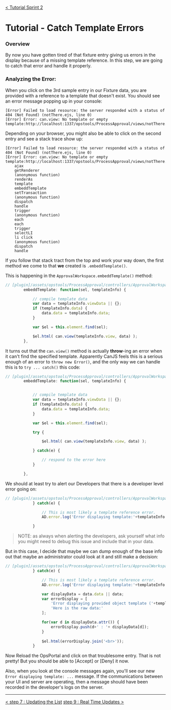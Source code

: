 [< Tutorial Sprint 2](tutorial_sprint2.md)
# Tutorial - Catch Template Errors

### Overview
By now you have gotten tired of that fixture entry giving us errors in the display because of a missing template reference.  In this step, we are going to catch that error and handle it properly.


### Analyzing the Error:
When you click on the 3rd sample entry in our Fixture data, you are provided with a reference to a template that doesn't exist.  You should see an error message popping up in your console:
```
[Error] Failed to load resource: the server responded with a status of 404 (Not Found) (notThere.ejs, line 0)
[Error] Error: can.view: No template or empty template:http://localhost:1337/opstools/ProcessApproval/views/notThere.ejs
```

Depending on your browser, you might also be able to click on the second entry and see a stack trace show up:
```
[Error] Failed to load resource: the server responded with a status of 404 (Not Found) (notThere.ejs, line 0)
[Error] Error: can.view: No template or empty template:http://localhost:1337/opstools/ProcessApproval/views/notThere.ejs
    ajax
    getRenderer
    (anonymous function)
    renderAs
    template
    embeddTemplate
    setTransaction
    (anonymous function)
    dispatch
    handle
    trigger
    (anonymous function)
    each
    each
    trigger
    selectLI
    li click
    (anonymous function)
    dispatch
    handle
```

If you follow that stack tract from the top and work your way down, the first method we come to that **we** created is `.embeddTemplate()`.

This is happening in the `ApprovalWorkspace.embeddTemplate()` method:
```javascript
// [plugin]/assets/opstools/ProcessApproval/controllers/ApprovalWorkspace.js
        embeddTemplate: function(sel, templateInfo) {

            // compile template data
            var data = templateInfo.viewData || {};
            if (templateInfo.data) {
                data.data = templateInfo.data;
            }

            var $el = this.element.find(sel);

            $el.html( can.view(templateInfo.view, data) );
        },
```

It turns out that the `can.view()` method is actually **throw**-ing an error when it can't find the specified template.  Apparently CanJS feels this is a serious enough of an error to `throw new Error()`, and the only way we can handle this is to `try ... catch()` this code:
```javascript
// [plugin]/assets/opstools/ProcessApproval/controllers/ApprovalWorkspace.js
        embeddTemplate: function(sel, templateInfo) {


            // compile template data
            var data = templateInfo.viewData || {};
            if (templateInfo.data) {
                data.data = templateInfo.data;
            }

            var $el = this.element.find(sel);

            try {

                $el.html( can.view(templateInfo.view, data) );

            } catch(e) {

                // respond to the error here
            }

        },
```
 
We should at least try to alert our Developers that there is a developer level error going on:
```javascript
// [plugin]/assets/opstools/ProcessApproval/controllers/ApprovalWorkspace.js
            } catch(e) {

                // This is most likely a template reference error.
                AD.error.log('Error displaying template:'+templateInfo.view, { error:e });

            }
```
> NOTE: as always when alerting the developers, ask yourself what info you might need to debug this issue and include that in your data.


But in this case, I decide that maybe we can dump enough of the base info out that maybe an administrator could look at it and still make a decision:
```javascript
// [plugin]/assets/opstools/ProcessApproval/controllers/ApprovalWorkspace.js
            } catch(e) {

                // This is most likely a template reference error.
                AD.error.log('Error displaying template:'+templateInfo.view, { error:e });

                var displayData = data.data || data;
                var errorDisplay = [ 
                    'Error displaying provided object template ('+templateInfo.view+')',
                    'Here is the raw data:'
                ];

                for(var d in displayData.attr()) {
                    errorDisplay.push(d+' : '+ displayData[d]);
                }
                   
                $el.html(errorDisplay.join('<br>'));
            }
```

Now Reload the OpsPortal and click on that troublesome entry.  That is not pretty!   But you should be able to [Accept] or [Deny] it now.

Also, when you look at the console messages again, you'll see our new `Error displaying template: ...` message.  If the communications between your UI and server are operating, then a message should have been recorded in the developer's logs on the server.



---
[< step 7 : Updating the List](tutorial_sprint2_07_updateList.md)
[step 9 : Real Time Updates  >](tutorial_sprint2_09_realTimeUpdates.md) 